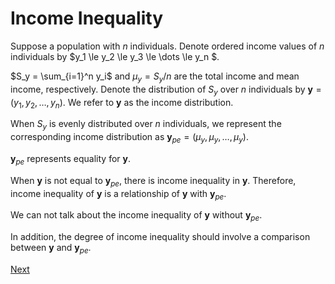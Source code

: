 # Income Inequality

Suppose a population with $n$ individuals.
Denote ordered income values of $n$ individuals by $y_1 \le y_2 \le y_3 \le \dots \le y_n $.

$S_y = \sum_{i=1}^n y_i$ and $\mu_y = S_y / n$ are the total income and mean income, respectively.
Denote the distribution of $S_y$ over $n$ individuals by $\mathbf{y} = \left( y_1, y_2, \dots, y_n \right)$.
We refer to $\mathbf{y}$ as the income distribution.

When $S_y$ is evenly distributed over $n$ individuals, we represent the corresponding income distribution as $\mathbf{y}_{pe} = \left( \mu_y, \mu_y, \dots, \mu_y \right)$.

$\mathbf{y}_{pe}$ represents equality for $\mathbf{y}$.

When $\mathbf{y}$ is not equal to $\mathbf{y}_{pe}$, there is income inequality in $\mathbf{y}$.
Therefore, income inequality of $\mathbf{y}$ is a relationship of $\mathbf{y}$ with $\mathbf{y}_{pe}$.

We can not talk about the income inequality of $\mathbf{y}$ without $\mathbf{y}_{pe}$.

In addition, the degree of income inequality should involve a comparison between $\mathbf{y}$ and $\mathbf{y}_{pe}$.

[Next](./RUDIncome.md)
